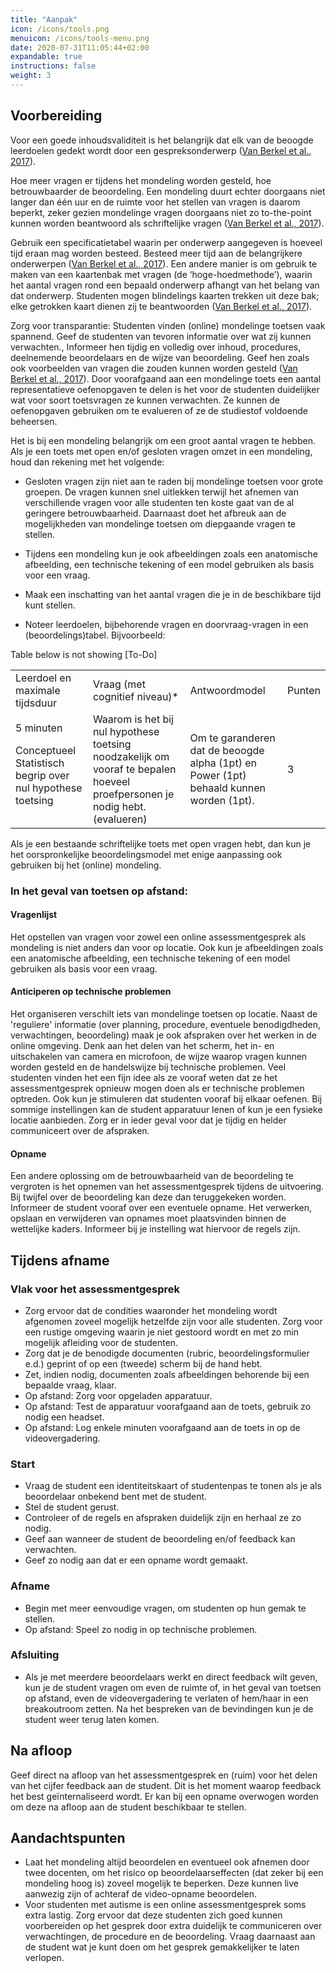 ```yaml
---
title: "Aanpak"
icon: /icons/tools.png
menuicon: /icons/tools-menu.png
date: 2020-07-31T11:05:44+02:00
expandable: true
instructions: false
weight: 3
---
```


## Voorbereiding  
 
Voor een goede inhoudsvaliditeit is het belangrijk dat elk van de beoogde leerdoelen gedekt wordt door een gespreksonderwerp ([Van Berkel et al., 2017](https://remindo-support.sites.uu.nl/wp-content/uploads/sites/79/2020/03/Toetsen-in-het-Hoger-Onderwijs-van-Berkel-Bax-Joosten-ten-Brinke.pdf)). 

Hoe meer vragen er tijdens het mondeling worden gesteld, hoe betrouwbaarder de beoordeling. Een mondeling duurt echter doorgaans niet langer dan één uur en de ruimte voor het stellen van vragen is daarom beperkt, zeker gezien mondelinge vragen doorgaans niet zo to-the-point kunnen worden beantwoord als schriftelijke vragen ([Van Berkel et al., 2017](https://remindo-support.sites.uu.nl/wp-content/uploads/sites/79/2020/03/Toetsen-in-het-Hoger-Onderwijs-van-Berkel-Bax-Joosten-ten-Brinke.pdf)). 

Gebruik een specificatietabel waarin per onderwerp aangegeven is hoeveel tijd eraan mag worden besteed. Besteed meer tijd aan de belangrijkere onderwerpen ([Van Berkel et al., 2017](https://remindo-support.sites.uu.nl/wp-content/uploads/sites/79/2020/03/Toetsen-in-het-Hoger-Onderwijs-van-Berkel-Bax-Joosten-ten-Brinke.pdf)). Een andere manier is om gebruik te maken van een kaartenbak met vragen (de ‘hoge-hoedmethode’), waarin het aantal vragen rond een bepaald onderwerp afhangt van het belang van dat onderwerp. Studenten mogen blindelings kaarten trekken uit deze bak; elke getrokken kaart dienen zij te beantwoorden ([Van Berkel et al., 2017](https://remindo-support.sites.uu.nl/wp-content/uploads/sites/79/2020/03/Toetsen-in-het-Hoger-Onderwijs-van-Berkel-Bax-Joosten-ten-Brinke.pdf)). 

Zorg voor transparantie: Studenten vinden (online) mondelinge toetsen vaak spannend. Geef de studenten van tevoren informatie over wat zij kunnen verwachten., Informeer hen tijdig en volledig over inhoud, procedures, deelnemende beoordelaars en de wijze van beoordeling. Geef hen zoals ook voorbeelden van vragen die zouden kunnen worden gesteld ([Van Berkel et al., 2017](https://remindo-support.sites.uu.nl/wp-content/uploads/sites/79/2020/03/Toetsen-in-het-Hoger-Onderwijs-van-Berkel-Bax-Joosten-ten-Brinke.pdf)). Door voorafgaand aan een mondelinge toets een aantal representatieve oefenopgaven te delen is het voor de studenten duidelijker wat voor soort toetsvragen ze kunnen verwachten. Ze kunnen de oefenopgaven gebruiken om te evalueren of ze de studiestof voldoende beheersen. 

Het is bij een mondeling belangrijk om een groot aantal vragen te hebben. Als je een toets met open en/of gesloten vragen omzet in een mondeling, houd dan rekening met het volgende: 

*	Gesloten vragen zijn niet aan te raden bij mondelinge toetsen voor grote groepen. De vragen kunnen snel uitlekken terwijl het afnemen van verschillende vragen voor alle studenten ten koste gaat van de al geringere betrouwbaarheid. Daarnaast doet het afbreuk aan de mogelijkheden van mondelinge toetsen om diepgaande vragen te stellen. 

*	Tijdens een mondeling kun je ook afbeeldingen zoals een anatomische afbeelding, een technische tekening of een model gebruiken als basis voor een vraag.  

*	Maak een inschatting van het aantal vragen die je in de beschikbare tijd kunt stellen.  

*	Noteer leerdoelen, bijbehorende vragen en doorvraag-vragen in een (beoordelings)tabel. Bijvoorbeeld:   

 

Table below is not showing [To-Do] 


<table id="table"> 

<tr> 

<td>Leerdoel en maximale tijdsduur</td> 

<td>Vraag (met cognitief niveau)*</td> 

<td>Antwoordmodel</td> 

<td>Punten</td> 

</tr> 

<tr> 

<td>5 minuten 

Conceptueel Statistisch begrip over nul hypothese toetsing</td> 

<td>Waarom is het bij nul hypothese toetsing noodzakelijk om vooraf te bepalen hoeveel proefpersonen je nodig hebt. (evalueren)</td> 

<td>Om te garanderen dat de beoogde alpha (1pt) en Power (1pt) behaald kunnen worden (1pt).</td> 

<td>3</td> 

</tr> 

</table> 

Als je een bestaande schriftelijke toets met open vragen hebt, dan kun je het oorspronkelijke beoordelingsmodel met enige aanpassing ook gebruiken bij het (online) mondeling. 

### In het geval van toetsen op afstand: 

#### **Vragenlijst**

Het opstellen van vragen voor zowel een online assessmentgesprek als mondeling is niet anders dan voor op locatie. Ook kun je afbeeldingen zoals een anatomische afbeelding, een technische tekening of een model gebruiken als basis voor een vraag.  

#### **Anticiperen op technische problemen** 
Het organiseren verschilt iets van mondelinge toetsen op locatie. Naast de 'reguliere' informatie (over planning, procedure, eventuele benodigdheden, verwachtingen, beoordeling) maak je ook afspraken over het werken in de online omgeving. Denk aan het delen van het scherm, het in- en uitschakelen van camera en microfoon, de wijze waarop vragen kunnen worden gesteld en de handelswijze bij technische problemen. Veel studenten vinden het een fijn idee als ze vooraf weten dat ze het assessmentgesprek opnieuw mogen doen als er technische problemen optreden. Ook kun je stimuleren dat studenten vooraf bij elkaar oefenen. Bij sommige instellingen kan de student apparatuur lenen of kun je een fysieke locatie aanbieden. Zorg er in ieder geval voor dat je tijdig en helder communiceert over de afspraken.  

#### **Opname**
Een andere oplossing om de betrouwbaarheid van de beoordeling te vergroten is het opnemen van het assessmentgesprek tijdens de uitvoering. Bij twijfel over de beoordeling kan deze dan teruggekeken worden. Informeer de student vooraf over een eventuele opname. Het verwerken, opslaan en verwijderen van opnames moet plaatsvinden binnen de wettelijke kaders. Informeer bij je instelling wat hiervoor de regels zijn.  

## Tijdens afname 

### Vlak voor het assessmentgesprek 

*	Zorg ervoor dat de condities waaronder het mondeling wordt afgenomen zoveel mogelijk hetzelfde zijn voor alle studenten. Zorg voor een rustige omgeving waarin je niet gestoord wordt en met zo min mogelijk afleiding voor de studenten. 
*	Zorg dat je de benodigde documenten (rubric, beoordelingsformulier e.d.) geprint of op een (tweede) scherm bij de hand hebt.  
*	Zet, indien nodig, documenten zoals afbeeldingen behorende bij een bepaalde vraag, klaar.
*	Op afstand: Zorg voor opgeladen apparatuur.   
*	Op afstand: Test de apparatuur voorafgaand aan de toets, gebruik zo nodig een headset.  
*	Op afstand: Log enkele minuten voorafgaand aan de toets in op de videovergadering.   

### Start

*	Vraag de student een identiteitskaart of studentenpas te tonen als je als beoordelaar onbekend bent met de student. 
*	Stel de student gerust.   
*	Controleer of de regels en afspraken duidelijk zijn en herhaal ze zo nodig.  
*	Geef aan wanneer de student de beoordeling en/of feedback kan verwachten.   
*	Geef zo nodig aan dat er een opname wordt gemaakt.  

### Afname 

* Begin met meer eenvoudige vragen, om studenten op hun gemak te stellen. 
*	Op afstand: Speel zo nodig in op technische problemen. 

### Afsluiting 

*	Als je met meerdere beoordelaars werkt en direct feedback wilt geven, kun je de student vragen om even de ruimte of, in het geval van toetsen op afstand, even de videovergadering te verlaten of hem/haar in een breakoutroom zetten. Na het bespreken van de bevindingen kun je de student weer terug laten komen.

## Na afloop

Geef direct na afloop van het assessmentgesprek en (ruim) voor het delen van het cijfer feedback aan de student. Dit is het moment waarop feedback het best geïnternaliseerd wordt. Er kan bij een opname overwogen worden om deze na afloop aan de student beschikbaar te stellen.

## Aandachtspunten

* Laat het mondeling altijd beoordelen en eventueel ook afnemen door twee docenten, om het risico op beoordelaarseffecten (dat zeker bij een mondeling hoog is) zoveel mogelijk te beperken. Deze kunnen live aanwezig zijn of achteraf de video-opname beoordelen.
*	Voor studenten met autisme is een online assessmentgesprek soms extra lastig. Zorg ervoor dat deze studenten zich goed kunnen voorbereiden op het gesprek door extra duidelijk te communiceren over verwachtingen, de procedure en de beoordeling. Vraag daarnaast aan de student wat je kunt doen om het gesprek gemakkelijker te laten verlopen. 
